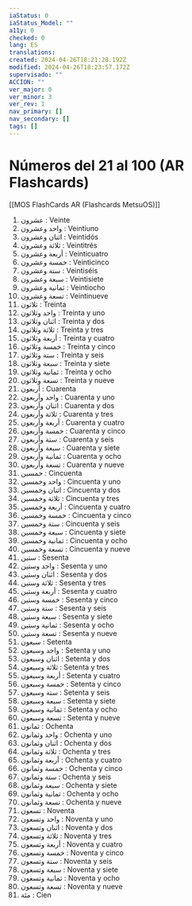 ```yaml
---
iaStatus: 0
iaStatus_Model: ""
a11y: 0
checked: 0
lang: ES
translations: 
created: 2024-04-26T18:21:28.192Z
modified: 2024-04-26T18:23:57.172Z
supervisado: ""
ACCION: ""
ver_major: 0
ver_minor: 3
ver_rev: 1
nav_primary: []
nav_secondary: []
tags: []
---
```

# Números del 21 al 100 (AR Flashcards)

[[MOS FlashCards AR (Flashcards MetsuOS)]]

1. عشرون : Veinte
2. واحد وعشرون : Veintiuno
3. اثنان وعشرون : Veintidós
4. ثلاثة وعشرون : Veintitrés
5. أربعة وعشرون : Veinticuatro
6. خمسة وعشرون : Veinticinco
7. ستة وعشرون : Veintiséis
8. سبعة وعشرون : Veintisiete
9. ثمانية وعشرون : Veintiocho
10. تسعة وعشرون : Veintinueve
11. ثلاثون : Treinta
12. واحد وثلاثون : Treinta y uno
13. اثنان وثلاثون : Treinta y dos
14. ثلاثة وثلاثون : Treinta y tres
15. أربعة وثلاثون : Treinta y cuatro
16. خمسة وثلاثون : Treinta y cinco
17. ستة وثلاثون : Treinta y seis
18. سبعة وثلاثون : Treinta y siete
19. ثمانية وثلاثون : Treinta y ocho
20. تسعة وثلاثون : Treinta y nueve
21. أربعون : Cuarenta
22. واحد وأربعون : Cuarenta y uno
23. اثنان وأربعون : Cuarenta y dos
24. ثلاثة وأربعون : Cuarenta y tres
25. أربعة وأربعون : Cuarenta y cuatro
26. خمسة وأربعون : Cuarenta y cinco
27. ستة وأربعون : Cuarenta y seis
28. سبعة وأربعون : Cuarenta y siete
29. ثمانية وأربعون : Cuarenta y ocho
30. تسعة وأربعون : Cuarenta y nueve
31. خمسين : Cincuenta
32. واحد وخمسين : Cincuenta y uno
33. اثنان وخمسين : Cincuenta y dos
34. ثلاثة وخمسين : Cincuenta y tres
35. أربعة وخمسين : Cincuenta y cuatro
36. خمسة وخمسين : Cincuenta y cinco
37. ستة وخمسين : Cincuenta y seis
38. سبعة وخمسين : Cincuenta y siete
39. ثمانية وخمسين : Cincuenta y ocho
40. تسعة وخمسين : Cincuenta y nueve
41. ستين : Sesenta
42. واحد وستين : Sesenta y uno
43. اثنان وستين : Sesenta y dos
44. ثلاثة وستين : Sesenta y tres
45. أربعة وستين : Sesenta y cuatro
46. خمسة وستين : Sesenta y cinco
47. ستة وستين : Sesenta y seis
48. سبعة وستين : Sesenta y siete
49. ثمانية وستين : Sesenta y ocho
50. تسعة وستين : Sesenta y nueve
51. سبعون : Setenta
52. واحد وسبعون : Setenta y uno
53. اثنان وسبعون : Setenta y dos
54. ثلاثة وسبعون : Setenta y tres
55. أربعة وسبعون : Setenta y cuatro
56. خمسة وسبعون : Setenta y cinco
57. ستة وسبعون : Setenta y seis
58. سبعة وسبعون : Setenta y siete
59. ثمانية وسبعون : Setenta y ocho
60. تسعة وسبعون : Setenta y nueve
61. ثمانون : Ochenta
62. واحد وثمانون : Ochenta y uno
63. اثنان وثمانون : Ochenta y dos
64. ثلاثة وثمانون : Ochenta y tres
65. أربعة وثمانون : Ochenta y cuatro
66. خمسة وثمانون : Ochenta y cinco
67. ستة وثمانون : Ochenta y seis
68. سبعة وثمانون : Ochenta y siete
69. ثمانية وثمانون : Ochenta y ocho
70. تسعة وثمانون : Ochenta y nueve
71. تسعون : Noventa
72. واحد وتسعون : Noventa y uno
73. اثنان وتسعون : Noventa y dos
74. ثلاثة وتسعون : Noventa y tres
75. أربعة وتسعون : Noventa y cuatro
76. خمسة وتسعون : Noventa y cinco
77. ستة وتسعون : Noventa y seis
78. سبعة وتسعون : Noventa y siete
79. ثمانية وتسعون : Noventa y ocho
80. تسعة وتسعون : Noventa y nueve
81. مئة : Cien
